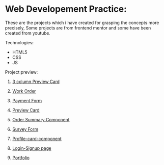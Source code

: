 # Web Developement Practice:

These are the projects which i have created for grasping the concepts more precisely, Some projects are from frontend mentor and some have been created from youtube.

Technologies: 
* HTML5
* CSS
* JS

Project preview:

1. [3 column Preview Card](https://khushi-2002.github.io/Web-development-Practice/3-column-preview-card-component-main/)

2. [Work Order](https://khushi-2002.github.io/Web-development-Practice/work_order/)

3. [Payment Form](https://khushi-2002.github.io/Web-development-Practice/payment_form/)

4. [Preview Card](https://khushi-2002.github.io/Web-development-Practice/nft-preview-card-component-main/)

5. [Order Summary Component](https://khushi-2002.github.io/Web-development-Practice/order-summary-component-main/)

6. [Survey Form](https://khushi-2002.github.io/Web-development-Practice/freecodecamp_Survey_Form/)

7. [Profile-card-component](https://khushi-2002.github.io/Web-development-Practice/profile-card-component-main/)

8. [Login-Signup page](https://khushi-2002.github.io/Web-development-Practice/Login/)

9. [Portfolio](https://khushi-2002.github.io/Web-development-Practice/Portfolio/)